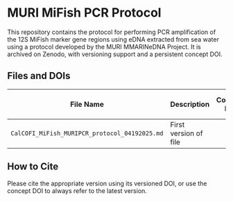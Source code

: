 # MURI MiFish PCR Protocol

This repository contains the protocol for performing PCR amplification of the 12S MiFish marker gene regions using eDNA extracted from sea water using a protocol developed by the MURI MMARINeDNA Project. It is archived on Zenodo, with versioning support and a persistent concept DOI.

## Files and DOIs

| File Name              | Description            | Concept DOI                          | Latest Version DOI                      |
|------------------------|-----------------------|---------------------------------------|------------------------------------------|
| `CalCOFI_MiFish_MURIPCR_protocol_04192025.md`        | First version of file |  |  |

## How to Cite

Please cite the appropriate version using its versioned DOI, or use the concept DOI to always refer to the latest version.
